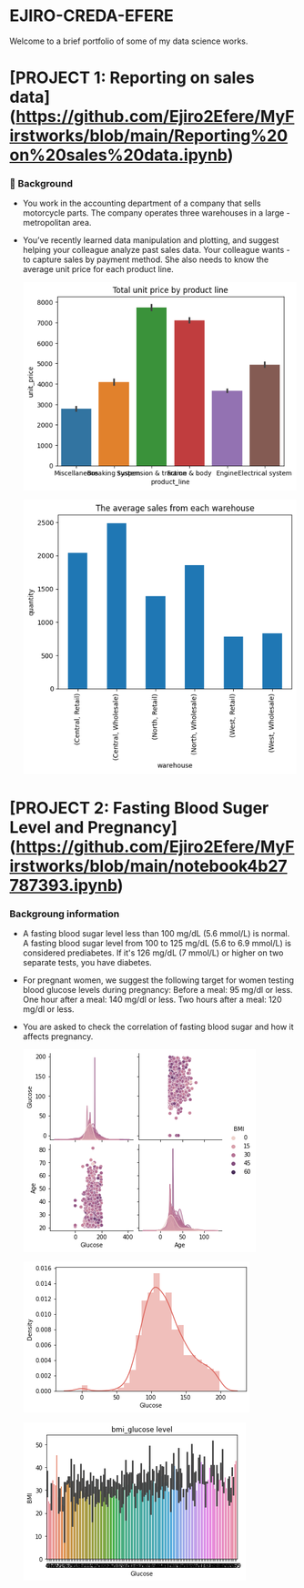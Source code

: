 # EJIRO-CREDA-EFERE
Welcome to a brief portfolio of some of my data science works.

# [PROJECT 1: Reporting on sales data] (https://github.com/Ejiro2Efere/MyFirstworks/blob/main/Reporting%20on%20sales%20data.ipynb)
### 📖 Background
- You work in the accounting department of a company that sells motorcycle parts. The company operates three warehouses in a large - metropolitan area.
- You’ve recently learned data manipulation and plotting, and suggest helping your colleague analyze past sales data. Your colleague wants - to capture sales by payment method. She also needs to know the average unit price for each product line.

	![](/Images/prjt%201%20image%201.png)
  
  ![](/Images/prjt%201%20image%202.png)



# [PROJECT 2: Fasting Blood Suger Level and Pregnancy] (https://github.com/Ejiro2Efere/MyFirstworks/blob/main/notebook4b27787393.ipynb)
### Backgroung information
- A fasting blood sugar level less than 100 mg/dL (5.6 mmol/L) is normal. A fasting blood sugar level from 100 to 125 mg/dL (5.6 to 6.9 mmol/L) is considered prediabetes. If it's 126 mg/dL (7 mmol/L) or higher on two separate tests, you have diabetes.
- For pregnant women, we suggest the following target for women testing blood glucose levels during pregnancy: Before a meal: 95 mg/dl or less. One hour after a meal: 140 mg/dl or less. Two hours after a meal: 120 mg/dl or less.
- You are asked to check the correlation of fasting blood sugar and how it affects pregnancy.

	![](/Images/prjt%202%20image%201.png)
  
  ![](/Images/prjt%202%20image%202.png)
    
  ![](/Images/prjt%202%20image%203.png)
